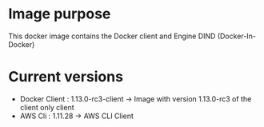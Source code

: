 # Image purpose
This docker image contains the Docker client and Engine DIND (Docker-In-Docker)

# Current versions

* Docker Client : 1.13.0-rc3-client -> Image with version 1.13.0-rc3 of the client only client
* AWS Cli : 1.11.28 -> AWS CLI Client 
